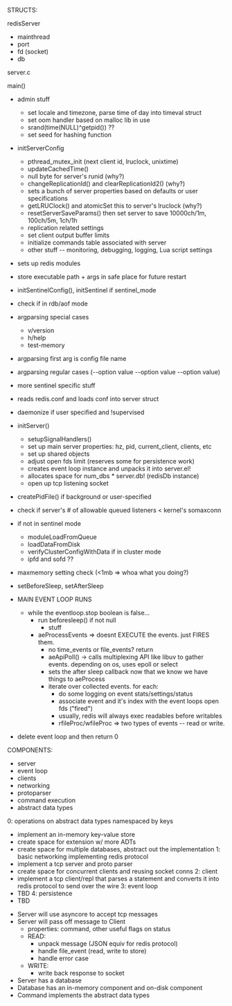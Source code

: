 STRUCTS:

redisServer
  - mainthread
  - port
  - fd (socket)
  - db

server.c

main()
- admin stuff
  - set locale and timezone, parse time of day into timeval struct
  - set oom handler based on malloc lib in use
  - srand(time(NULL)^getpid()) ??
  - set seed for hashing function
- initServerConfig
  - pthread_mutex_init (next client id, lruclock, unixtime)
  - updateCachedTime()
  - null byte for server's runid (why?)
  - changeReplicationId() and clearReplicationId2() (why?)
  - sets a bunch of server properties based on defaults or user specifications
  - getLRUClock() and atomicSet this to server's lruclock (why?)
  - resetServerSaveParams() then set server to save 10000ch/1m, 100ch/5m, 1ch/1h
  - replication related settings
  - set client output buffer limits
  - initialize commands table associated with server
  - other stuff -- monitoring, debugging, logging, Lua script settings
- sets up redis modules
- store executable path + args in safe place for future restart
- initSentinelConfig(), initSentinel if sentinel_mode
- check if in rdb/aof mode
- argparsing special cases
  - v/version
  - h/help
  - test-memory
- argparsing first arg is config file name
- argparsing regular cases (--option value --option value --option value)
- more sentinel specific stuff
- reads redis.conf and loads conf into server struct
- daemonize if user specified and !supervised
- initServer()
  - setupSignalHandlers()
  - set up main server properties: hz, pid, current_client, clients, etc
  - set up shared objects
  - adjust open fds limit (reserves some for persistence work)
  - creates event loop instance and unpacks it into server.el!
  - allocates space for num_dbs * server.db! (redisDb instance)
  - open up tcp listening socket
- createPidFile() if background or user-specified
- check if server's # of allowable queued listeners < kernel's somaxconn
- if not in sentinel mode
  - moduleLoadFromQueue
  - loadDataFromDisk
  - verifyClusterConfigWithData if in cluster mode
  - ipfd and sofd ??
- maxmemory setting check (<1mb => whoa what you doing?)
- setBeforeSleep, setAfterSleep
- MAIN EVENT LOOP RUNS
  - while the eventloop.stop boolean is false...
    - run beforesleep() if not null
      - stuff
    - aeProcessEvents => doesnt EXECUTE the events. just FIRES them.
      - no time_events or file_events? return
      - aeApiPoll() -> calls multiplexing API like libuv to gather events. depending on os, uses epoll or select
      - sets the after sleep callback now that we know we have things to aeProcess
      - iterate over collected events. for each:
        - do some logging on event stats/settings/status
        - associate event and it's index with the event loops open fds ("fired")
        - usually, redis will always exec readables before writables
        - rfileProc/wfileProc => two types of events -- read or write.

- delete event loop and then return 0





COMPONENTS:

- server
- event loop
- clients
- networking
- protoparser
- command execution
- abstract data types

0: operations on abstract data types namespaced by keys
  - implement an in-memory key-value store
  - create space for extension w/ more ADTs
  - create space for multiple databases, abstract out the implementation
1: basic networking implementing redis protocol
  - implement a tcp server and proto parser
  - create space for concurrent clients and reusing socket conns
2: client
  - implement a tcp client/repl that parses a statement and converts it into redis protocol to send over the wire
3: event loop
  - TBD
4: persistence
  - TBD


* Server will use asyncore to accept tcp messages
* Server will pass off message to Client
    - properties: command, other useful flags on status
    - READ:
      - unpack message (JSON equiv for redis protocol)
      - handle file_event (read, write to store)
      - handle error case
    - WRITE:
      - write back response to socket
* Server has a database
* Database has an in-memory component and on-disk component
* Command implements the abstract data types
